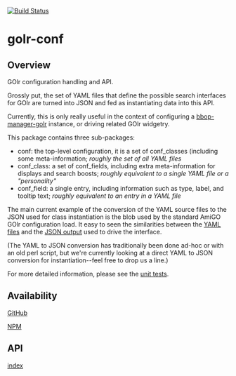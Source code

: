 [![Build Status](https://travis-ci.org/berkeleybop/golr-conf.svg)](https://travis-ci.org/berkeleybop/golr-conf)

# golr-conf

## Overview

GOlr configuration handling and API.

Grossly put, the set of YAML files that define the possible search interfaces for GOlr are turned into JSON and fed as instantiating data into this API.

Currently, this is only really useful in the context of configuring a [bbop-manager-golr](https://github.com/berkeleybop/bbop-manager-golr) instance, or driving related GOlr widgetry.

This package contains three sub-packages:

* conf: the top-level configuration, it is a set of conf\_classes (including some meta-information; _roughly the set of all YAML files_
* conf\_class: a set of conf\_fields, including extra meta-information for displays and search boosts; _roughly equivalent to a single YAML file or a "personality"_
* conf\_field: a single entry, including information such as type, label, and tooltip text; _roughly equivalent to an entry in a YAML file_

The main current example of the conversion of the YAML source files to the JSON used for class instantiation is the blob used by the standard AmiGO GOlr configuration load. It easy to seen the similarities between the [YAML files](https://github.com/geneontology/amigo/tree/master/metadata) and the [JSON output](http://amigo.geneontology.org/javascript/npm/amigo2-instance-data/lib/data/golr.js) used to drive the interface.

(The YAML to JSON conversion has traditionally been done ad-hoc or with an old perl script, but we're currently looking at a direct YAML to JSON conversion for instantiation--feel free to drop us a line.)

For more detailed information, please see
the [unit tests](https://github.com/berkeleybop/golr-conf/tree/master/tests).

## Availability

[GitHub](https://github.com/berkeleybop/golr-conf)

[NPM](https://www.npmjs.com/package/golr-conf)

## API

[index](https://berkeleybop.github.io/golr-conf/doc/index.html)
